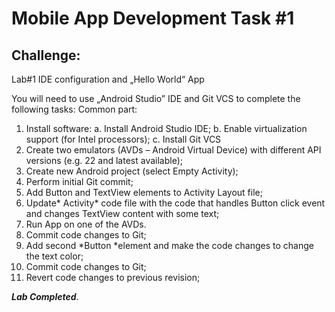 # Mobile App Development Task #1

## Challenge:
Lab#1
IDE configuration and „Hello World“ App


You will need to use „Android Studio” IDE and Git VCS to complete the following tasks:
Common part:
1)    Install software:
      a.    Install Android Studio IDE;
      b.    Enable virtualization support (for Intel processors);
      c.     Install Git VCS
2)    Create two emulators (AVDs – Android Virtual Device) with different API versions (e.g. 22 and latest available);
3)    Create new Android project (select Empty Activity);
4)    Perform initial Git commit;
5)    Add Button and TextView elements to Activity Layout file;
6)    Update* Activity* code file with the code that handles Button click event and changes TextView content with some text;
7)    Run App on one of the AVDs.
8)    Commit code changes to Git;
9)    Add second *Button *element and make the code changes to change the text color;
10)  Commit code changes to Git;
11)  Revert code changes to previous revision;

***Lab Completed***.


